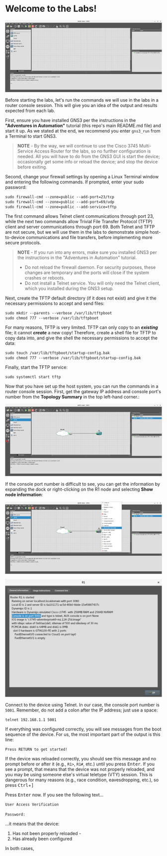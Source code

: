 # Welcome to the Labs!

![All Devices Started](../img/adventures-automation.gif)

Before starting the labs, let's run the commands we will use in the labs in a router console session. This will give you an idea of the output and results expected from each lab.

First, ensure you have installed GNS3 per the instructions in the **"Adventures in Automation"** tutorial (this repo's main README.md file) and start it up. As we stated at the end, we recommend you enter ```gns3_run``` from a Terminal to start GNS3.

>**NOTE** - By the way, we will continue to use the Cisco 3745 Multi-Service Access Router for the labs, so no further configuration is needed. All you will have to do from the GNS3 GUI is start the device; occasionally get some info or reload the device; and stop the device before exiting. 

Second, change your firewall settings by opening a Linux Terminal window and entering the following commands. If prompted, enter your sudo password:

```
sudo firewall-cmd --zone=public --add-port=23/tcp
sudo firewall-cmd --zone=public --add-port=69/udp
sudo firewall-cmd --zone=public --add-service=tftp
```

The first command allows Telnet client communications through port 23, while the next two commands allow Trivial File Transfer Protocol (TFTP) client and server communications through port 69. Both Telnet and TFTP are not secure, but we will use them in the labs to demonstrate simple host-to-device communications and file transfers, before implementing more secure protocols.

>**NOTE** - If you run into any errors, make sure you installed GNS3 per the instructions in the "Adventures in Automation" tutorial.
>- Do not reload the firewall daemon. For security purposes, these changes are temporary and the ports will close if the system crashes or reboots.
>- Do not install a Telnet service. You will only need the Telnet client, which you installed during the GNS3 setup. 

Next, create the TFTP default directory (if it does not exist) and give it the necessary permissions to accept and send files:

```
sudo mkdir --parents --verbose /var/lib/tftpboot 
sudo chmod 777 --verbose /var/lib/tftpboot
```

For many reasons, TFTP is very limited. TFTP can only copy to an ***existing*** file; it cannot ***create*** a new copy! Therefore, create a shell file for TFTP to copy data into, and give the shell the necessary permissions to accept the data:

```
sudo touch /var/lib/tftpboot/startup-config.bak
sudo chmod 777 --verbose /var/lib/tftpboot/startup-config.bak
```

Finally, start the TFTP service:

```
sudo systemctl start tftp
```

Now that you have set up the host system, you can run the commands in a router console session. First, get the gateway IP address and console port's number from the **Topology Summary** in the top left-hand corner.:

![Topology Summary](../img/a32.png)

If the console port number is difficult to see, you can get the information by expanding the dock or right-clicking on the R1 node and selecting **Show node information**:

![Show Node Information](../img/a35.png)

![Node Information](../img/a36.png)

Connect to the device using Telnet. In our case, the console port number is ```5001```. Remember, do not add a colon after the IP address; just use a space:

```
telnet 192.168.1.1 5001
```

If everything was configured correctly, you will see messages from the boot sequence of the device. For us, the most important part of the output is this line:

```
Press RETURN to get started!
```

If the device was reloaded correctly, you should see this message and no prompt before or after it (e.g., ```R1>```, ```R1#```, etc.) until you press <kbd>Enter</kbd>. If you see a prompt, that means that the device was not properly reloaded, and you may be using someone else's virtual teletype (VTY) session. This is dangerous for many reasons (e.g., race condition, eavesdropping, etc.), so press <kbd>Ctrl</kbd>+<kbd>]</kbd> 

Press <kbd>Enter</kbd> now. If you see the following text...

```
User Access Verification

Password: 
```

...it means that the device:

1. Has not been properly reloaded -
2. Has already been configured

In both cases, 
